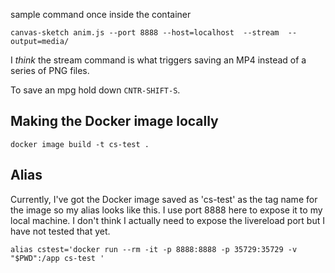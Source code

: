 sample command once inside the container

```
canvas-sketch anim.js --port 8888 --host=localhost  --stream  --output=media/
```

I *think* the stream command is what triggers saving an MP4 instead of a series of PNG files.

To save an mpg hold down `CNTR-SHIFT-S`.

## Making the Docker image locally

```
docker image build -t cs-test .
```

## Alias

Currently, I've got the Docker image saved as 'cs-test' as the tag name for the image so my alias looks like this. I use port 8888 here to expose it to my local machine. I don't think I actually need to expose the livereload port but I have not tested that yet.

```
alias cstest='docker run --rm -it -p 8888:8888 -p 35729:35729 -v "$PWD":/app cs-test '
```
